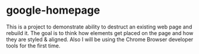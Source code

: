 # google-homepage
This is a project to demonstrate ability to destruct an existing web page and rebuild it.
The goal is to think how elements get placed on the page and how they are styled & aligned.
Also I will be using the Chrome Browser developer tools for the first time.
